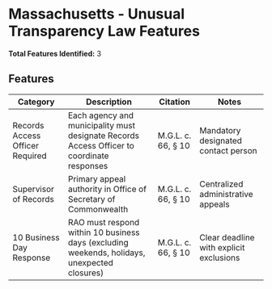 # Massachusetts - Unusual Transparency Law Features

**Total Features Identified:** 3

## Features

| Category | Description | Citation | Notes |
|----------|-------------|----------|-------|
| Records Access Officer Required | Each agency and municipality must designate Records Access Officer to coordinate responses | M.G.L. c. 66, § 10 | Mandatory designated contact person |
| Supervisor of Records | Primary appeal authority in Office of Secretary of Commonwealth | M.G.L. c. 66, § 10 | Centralized administrative appeals |
| 10 Business Day Response | RAO must respond within 10 business days (excluding weekends, holidays, unexpected closures) | M.G.L. c. 66, § 10 | Clear deadline with explicit exclusions |

